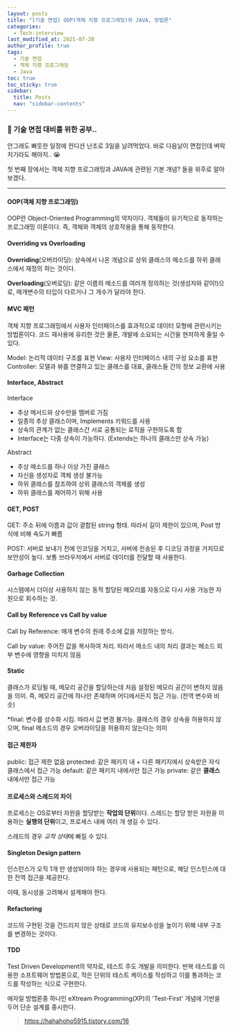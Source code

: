```yaml
---
layout: posts
title: "[기술 면접] OOP(객체 지향 프로그래밍)와 JAVA, 방법론"
categories:
  - Tech-interview
last_modified_at: 2021-07-20
author_profile: true
tags:
  - 기술 면접
  - 객체 지향 프로그래밍
  - Java
toc: true
toc_sticky: true
sidebar:
  title: Posts
  nav: "sidebar-contents"
---
```


### 🥨 기술 면접 대비를 위한 공부..

안그래도 빠듯한 일정에 컨디션 난조로 3일을 날려먹었다. 바로 다음날이 면접인데 벼락치기라도 해야지.. 😭

첫 번째 장에서는 객체 지향 프로그래밍과 JAVA에 관련된 기본 개념? 들을 위주로 알아보겠다.

-----

#### OOP(객체 지향 프로그래밍)

OOP란 Object-Oriented Programming의 약자이다. 객체들이 유기적으로 동작하는 프로그래밍 이론이다. 즉, 객체와 객체의 상호작용을 통해 동작한다. 

#### Overriding vs Overloading

**Overriding**(오버라이딩): 상속에서 나온 개념으로 상위 클래스의 메소드를 하위 클래스에서 재정의 하는 것이다. 

**Overloading**(오버로딩): 같은 이름의 메소드를 여러개 정의하는 것(생성자와 같이!)으로, 매개변수의 타입이 다르거나 그 개수가 달라야 한다.

#### MVC 패턴

객체 지향 프로그래밍에서 사용자 인터페이스를 효과적으로 데이터 모형에 관련시키는 방법론이다. 코드 재사용에 유리한 것은 물론, 개발에 소요되는 시간을 현저하게 줄일 수 있다.

Model: 논리적 데이터 구조를 표현
View: 사용자 인터페이스 내의 구성 요소를 표현
Controller: 모델과 뷰를 연결하고 있는 클래스를 대표, 클래스들 간의 정보 교환에 사용

#### Interface, Abstract

Interface
- 추상 메서드와 상수만을 멤버로 가짐
- 일종의 추상 클래스이며, Implements 키워드를 사용
-  상속의 관계가 없는 클래스간 서로 공통되는 로직을 구현하도록 함
- Interface는 다중 상속이 가능하다. (Extends는 하나의 클래스만 상속 가능)

Abstract
- 추상 메소드를 하나 이상 가진 클래스
- 자신을 생성자로 객체 생성 불가능
- 하위 클래스를 참조하여 상위 클래스의 객체를 생성
- 하위 클래스를 제어하기 위해 사용

#### GET, POST

GET: 주소 뒤에 이름과 값이 결합된 string 형태. 따라서 길이 제한이 있으며, Post 방식에 비해 속도가 빠름

POST: 서버로 보내기 전에 인코딩을 거치고, 서버에 전송된 후 디코딩 과정을 거치므로 보안성이 높다. 보통 브라우저에서 서버로 데이터를 전달할 때 사용한다. 

#### Garbage Collection

시스템에서 더이상 사용하지 않는 동적 할당된 메모리를 자동으로 다시 사용 가능한 자원으로 회수하는 것.

#### Call by Reference vs Call by value

Call by Reference: 매개 변수의 원래 주소에 값을 저장하는 방식. 

Call by value: 주어진 값을 복사하여 처리. 따라서 메소드 내의 처리 결과는 메소드 외부 변수에 영향을 미치지 않음


#### Static

클래스가 로딩될 때, 메모리 공간을 할당하는데 처음 설정된 메모리 공간이 변하지 않음을 의미. 즉, 메모리 공간에 하나만 존재하며 어디에서든지 접근 가능. (전역 변수와 비슷)

*final: 변수를 상수화 시킴. 따라서 값 변경 불가능. 클래스의 경우 상속을 허용하지 않으며, final 메소드의 경우 오버라이딩을 허용하지 않는다는 의미

#### 접근 제한자

public: 접근 제한 없음
protected: 같은 패키지 내 + 다른 패키지에서 상속받은 자식 클래스에서 접근 가능
default: 같은 패키지 내에서만 접근 가능
private: 같은 **클래스** 내에서만 접근 가능

#### 프로세스와 스레드의 차이

프로세스는 OS로부터 자원을 할당받는 **작업의 단위**이다. 스레드는 할당 받은 자원을 이용하는 **실행의 단위**이고, 프로세스 내에 여러 개 생길 수 있다.

스레드의 경우 *교착 상태*에 빠질 수 있다.

#### Singleton Design pattern

인스턴스가 오직 1개 만 생성되어야 하는 경우에 사용되는 패턴으로, 해당 인스턴스에 대한 전역 접근을 제공한다. 

이때, 동시성을 고려해서 설계해야 한다.


#### Refactoring

코드의 구현된 것을 건드리지 않은 상태로 코드의 유지보수성을 높이기 위해 내부 구조를 변경하는 것이다.

#### TDD

Test Driven Development의 약자로, 테스트 주도 개발을 의미한다. 반복 테스트를 이용한 소프트웨어 방법론으로, 작은 단위의 테스트 케이스를 작성하고 이를 통과하는 코드를 작성하는 식으로 구현한다.

애자일 방법론중 하나인 eXtream Programming(XP)의 'Test-First' 개념에 기반을 두어 단순 설계를 중시한다.


> https://hahahoho5915.tistory.com/16
